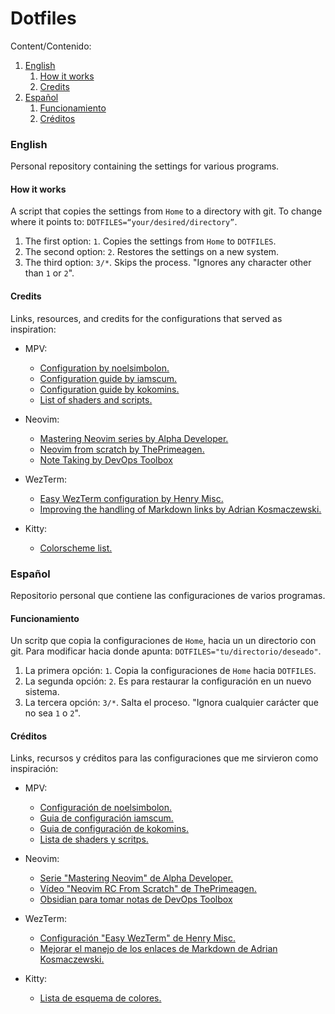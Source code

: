 # Dotfiles

Content/Contenido:
1. [English](#english)
    1. [How it works](#how-it-works)
    2. [Credits](#credits)
2. [Español](#español)
    1. [Funcionamiento](#funcionamiento)
    2. [Créditos](#créditos)


### English 

Personal repository containing the settings for various programs.


#### How it works

A script that copies the settings from `Home` to a directory with git. To change where it points to: `DOTFILES=“your/desired/directory”`.

1. The first option: `1`. Copies the settings from `Home` to `DOTFILES`. 
2. The second option: `2`. Restores the settings on a new system.
3. The third option: `3/*`. Skips the process. "Ignores any character other than `1` or `2`".


#### Credits

Links, resources, and credits for the configurations that served as inspiration:

- MPV:
    - [Configuration by noelsimbolon.](https://github.com/noelsimbolon/mpv-config/)
    - [Configuration guide by iamscum.](https://iamscum.wordpress.com/guides/videoplayback-guide/mpv-conf/)
    - [Configuration guide by kokomins.](https://kokomins.wordpress.com/2019/10/14/mpv-config-guide/)
    - [List of shaders and scripts.](https://github.com/stax76/awesome-mpv)

- Neovim:
    - [Mastering Neovim series by Alpha Developer.](https://www.youtube.com/playlist?list=PLzc_3azyItDXysVKuih0vRHziTuSZEVP9)
    - [Neovim from scratch by ThePrimeagen.](https://www.youtube.com/watch?v=w7i4amO_zaE)
    - [Note Taking by DevOps Toolbox](https://www.youtube.com/watch?v=5ht8NYkU9wQ)

- WezTerm:
    - [Easy WezTerm configuration by Henry Misc.](https://www.youtube.com/watch?v=e34qllePuoc)
    - [Improving the handling of Markdown links by Adrian Kosmaczewski.](https://akos.ma/blog/adopting-wezterm/)

- Kitty:
    - [Colorscheme list.](https://github.com/dexpota/kitty-themes?tab=readme-ov-file)


### Español 

Repositorio personal que contiene las configuraciones de varios programas.


#### Funcionamiento

Un scritp que copia la configuraciones de `Home`, hacia un un directorio con git. Para modificar hacia donde apunta: `DOTFILES="tu/directorio/deseado"`.

1. La primera opción: `1`. Copia la configuraciones de `Home` hacia `DOTFILES`. 
2. La segunda opción: `2`. Es para restaurar la configuración en un nuevo sistema.
3. La tercera opción: `3/*`. Salta el proceso. "Ignora cualquier carácter que no sea `1` o `2`".


#### Créditos

Links, recursos y créditos para las configuraciones que me sirvieron como inspiración:

- MPV:
    - [Configuración de noelsimbolon.](https://github.com/noelsimbolon/mpv-config/)
    - [Guia de configuración iamscum.](https://iamscum.wordpress.com/guides/videoplayback-guide/mpv-conf/)
    - [Guia de configuración de kokomins.](https://kokomins.wordpress.com/2019/10/14/mpv-config-guide/)
    - [Lista de shaders y scritps.](https://github.com/stax76/awesome-mpv)

- Neovim:
    - [Serie "Mastering Neovim" de Alpha Developer.](https://www.youtube.com/playlist?list=PLzc_3azyItDXysVKuih0vRHziTuSZEVP9)
    - [Vídeo "Neovim RC From Scratch" de ThePrimeagen.](https://www.youtube.com/watch?v=w7i4amO_zaE)
    - [Obsidian para tomar notas de DevOps Toolbox](https://www.youtube.com/watch?v=5ht8NYkU9wQ)

- WezTerm:
    - [Configuración "Easy WezTerm" de Henry Misc.](https://www.youtube.com/watch?v=e34qllePuoc)
    - [Mejorar el manejo de los enlaces de Markdown de Adrian Kosmaczewski.](https://akos.ma/blog/adopting-wezterm/)

- Kitty:
    - [Lista de esquema de colores.](https://github.com/dexpota/kitty-themes?tab=readme-ov-file)


